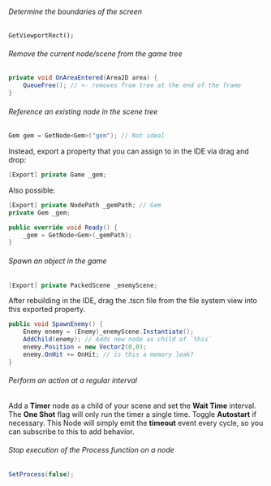 ###### Determine the boundaries of the screen

`GetViewportRect();`

###### Remove the current node/scene from the game tree

```cs
private void OnAreaEntered(Area2D area) {
    QueueFree(); // <- removes from tree at the end of the frame
}
```

###### Reference an existing node in the scene tree

```cs
Gem gem = GetNode<Gem>("gem"); // Not ideal
```

Instead, export a property that you can assign to in the IDE via drag and drop:

```cs
[Export] private Game _gem;
```

Also possible:

```cs
[Export] private NodePath _gemPath; // Gem
private Gem _gem;

public override void Ready() {
    _gem = GetNode<Gem>(_gemPath);
}
```

###### Spawn an object in the game

```cs
[Export] private PackedScene _enemyScene;
```

After rebuilding in the IDE, drag the .tscn file from the file system view into this exported property.

```cs
public void SpawnEnemy() {
    Enemy enemy = (Enemy)_enemyScene.Instantiate();
    AddChild(enemy); // Adds new node as child of `this`
    enemy.Position = new Vector2(0,0);
	enemy.OnHit += OnHit; // is this a memory leak?
}
```

###### Perform an action at a regular interval

Add a **Timer** node as a child of your scene and set the **Wait Time** interval. The **One Shot** flag will only run the timer a single time. Toggle **Autostart** if necessary. This Node will simply emit the **timeout** event every cycle, so you can subscribe to this to add behavior.

###### Stop execution of the Process function on a node
```cs
SetProcess(false);
```

